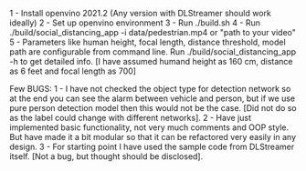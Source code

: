 1 - Install openvino 2021.2 (Any version with DLStreamer should work ideally)
2 - Set up openvino environment
3 - Run	./build.sh
4 - Run ./build/social_distancing_app -i data/pedestrian.mp4 or "path to your video"
5 - Parameters like human height, focal length, distance threshold, model path are configurable from command line. Run ./build/social_distancing_app -h to get detailed info. [I have assumed humand height as 160 cm, distance as 6 feet and focal length as 700]

Few BUGS:
1 - I have not checked the object type for detection network so at the end you can see  the alarm between vehicle and person, but if we use pure person detection model then this would not be the case. [Did not do so as the label could change with different networks].
2 - Have just implemented basic functionality, not very much comments and OOP style. But have made it a bit modular so that it can be refactored very easily in any design.
3 - For starting point I have used the sample code from DLStreamer itself. [Not a bug, but thought should be disclosed].

